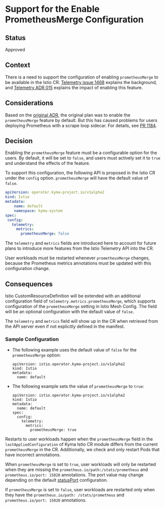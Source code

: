 # Support for the Enable PrometheusMerge Configuration

## Status
Approved

## Context
There is a need to support the configuration of enabling `prometheusMerge` to be available in the Istio CR. [Telemetry issue 1468](https://github.com/kyma-project/telemetry-manager/issues/1468) explains the background, and [Telemetry ADR 015](https://github.com/kyma-project/telemetry-manager/blob/main/docs/contributor/arch/015-impact-of-istio-prometheus-merge-on-metric-pipelines.md) explains the impact of enabling this feature.

## Considerations
Based on the [original ADR](https://github.com/kyma-project/telemetry-manager/blob/main/docs/contributor/arch/015-impact-of-istio-prometheus-merge-on-metric-pipelines.md), the original plan was to enable the `prometheusMerge` feature by default. But this has caused problems for users deploying Prometheus with a scrape loop sidecar. For details, see [PR 1184](https://github.com/kyma-project/istio/pull/1184).


## Decision
Enabling the `prometheusMerge` feature must be a configurable option for the users. By default, it will be set to `false`, and users must actively set it to `true` and understand the effects of the feature.

To support this configuration, the following API is proposed in the Istio CR under the `config` option. `prometheusMerge` will have the default value of `false`.
```yaml
apiVersion: operator.kyma-project.io/v1alpha2
kind: Istio
metadata:
    name: default
    namespace: kyma-system
spec:
 config:
   telemetry:
     metrics:
       prometheusMerge: false
```

The `telemetry` and `metrics` fields are introduced here to account for future plans to introduce more features from the Istio Telemetry API into the CR.

User workloads must be restarted whenever `prometheusMerge` changes, because the Prometheus metrics annotations must be updated with this configuration change.

## Consequences
Istio CustomResourceDefinition will be extended with an additional configuration field of `telemetry.metrics.prometheusMerge`, which supports configuration of the `prometheusMerge` setting in Istio Mesh Config. The field will be an optional configuration with the default value of `false`.

The `telemetry` and `metrics` field will show up in the CR when retrieved from the API server even if not explicitly defined in the manifest.

### Sample Configuration

- The following example uses the default value of `false` for the `prometheusMerge` option:
  ```
  apiVersion: istio.operator.kyma-project.io/v1alpha2
  kind: Istio
  metadata:
    name: default
  
  ```

- The following example sets the value of `prometheusMerge` to `true`:
  ```
  apiVersion: istio.operator.kyma-project.io/v1alpha2
  kind: Istio
  metadata:
    name: default
  spec:
    config:
      telemetry:
        metrics:
          prometheusMerge: true
  ```

Restarts to user workloads happen when the `prometheusMerge` field in the `lastAppliedConfiguration` of Kyma Istio CR module differs from the current `prometheusMerge` in the CR. Additionally, we check and only restart Pods that have incorrect annotations.

When `prometheusMerge` is set to `true`, user workloads will only be restarted when they are missing the `prometheus.io/path:/stats/prometheus` and `prometheus.io/port: 15020` annotations. The port value may change depending on the default [statusPort](https://istio.io/latest/docs/reference/config/istio.mesh.v1alpha1/#ProxyConfig-status_port) configuration.

If `prometheusMerge` is set to `false`, user workloads are restarted only when they have the `prometheus.io/path: /stats/prometheus` and `prometheus.io/port: 15020` annotations.

